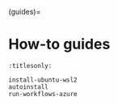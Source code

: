 (guides)=

# How-to guides

```{toctree}
:titlesonly:

install-ubuntu-wsl2
autoinstall
run-workflows-azure
```